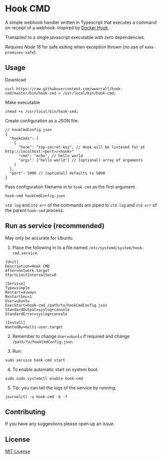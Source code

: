 # Hook CMD

A simple webhook handler written in Typescript that executes a command on receipt of a webhook. Inspired by [Docker Hook](https://github.com/schickling/docker-hook).

Transpiled to a single javascript executable with zero dependencies.

_Requires Node 16_ for safe exiting when exception thrown (no use of `make-promises-safe`).

## Usage

Download

```console
curl https://raw.githubusercontent.com/wworrall/hook-cmd/master/bin/hook-cmd > /usr/local/bin/hook-cmd;
```

Make executable

```console
chmod +x /usr/local/bin/hook-cmd;
```

Create configuration as a JSON file:

```jsonc
// hookCmdConfig.json
{
  "hookCmds": [
    {
      "hook": "top-secret-key", // Hook will be listened for at http://localhost:<port>/<hook>"
      "cmd": "echo", // hello world
      "args": ["hello world"] // [optional] array of arguments
    }
  ],
  "port": 5000 // [optional] defaults to 5000
}
```

Pass configuration filename in to `hook-cmd` as the first argument.

```console
hook-cmd hookCmdConfig.json
```

`std log` and `std err` of the commands are piped to `std log` and `std err` of the parent `hook-cmd` process.

## Run as service (recommended)

May only be accurate for Ubuntu

1. Place the following in to a file named `/etc/systemd/system/hook-cmd.service`.

```
[Unit]
Description=Hook CMD
After=network.target
StartLimitIntervalSec=0

[Service]
Type=simple
Restart=always
RestartSec=1
User=ubuntu
ExecStart=hook-cmd /path/to/hookCmdConfig.json
StandardOutput=syslog+console
StandardError=syslog+console

[Install]
WantedBy=multi-user.target
```

2. Remember to change `User=ubuntu` if required and change `/path/to/hookCmdConfig.json`.

3. Run:

```console
sudo service hook-cmd start
```

4. To enable automatic start on system boot:

```console
sudo sudo systemctl enable hook-cmd
```

5. Tip: you can tail the logs of the service by running:

```console
journalctl -u hook-cmd -b -f
```

## Contributing

If you have any suggestions please open up an issue.

## License

[MIT License](http://opensource.org/licenses/MIT)
